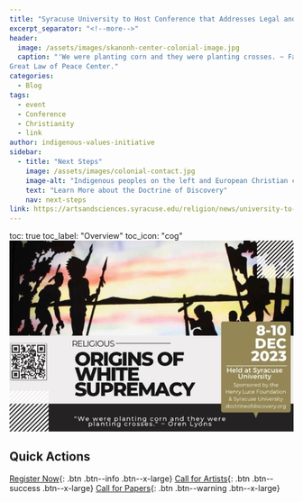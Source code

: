 ```yaml
---
title: "Syracuse University to Host Conference that Addresses Legal and Theological Theory of the Doctrine of Christian Discovery"
excerpt_separator: "<!--more-->"
header:
  image: /assets/images/skanonh-center-colonial-image.jpg
  caption: "'We were planting corn and they were planting crosses. ~ Faithkeeper Oren Lyons.' Image from the Skä•noñh
Great Law of Peace Center."
categories:
  - Blog
tags:
  - event
  - Conference
  - Christianity
  - link
author: indigenous-values-initiative
sidebar:
  - title: "Next Steps"
    image: /assets/images/colonial-contact.jpg
    image-alt: "Indigenous peoples on the left and European Christian colonizers on the right planting a cross. In the middle is Mother Earth."
    text: "Learn More about the Doctrine of Discovery"
    nav: next-steps  
link: https://artsandsciences.syracuse.edu/religion/news/university-to-host-conference-that-addresses-legal-and-theological-theory-of-the-doctrine-of-christian-discovery/
---
```

toc: true
toc_label: "Overview"
toc_icon: "cog"
![Conference Flyer](/assets/images/2023-conference-banner.jpg)

## Quick Actions
[Register Now](https://cusecommunity.syr.edu/s/1632/17/interior.aspx?sid=1632&gid=2&pgid=9401&content_id=13275){: .btn .btn--info .btn--x-large}
[Call for Artists](https://syracuseuniversity.qualtrics.com/jfe/form/SV_5u4auzuwe7xvRjw){: .btn .btn--success .btn--x-large}
[Call for Papers](https://docs.google.com/forms/d/e/1FAIpQLSd-A7Eef3hU7RmrsOWm61GuMrLzocXwcTM-UU2jPVfqlnanuA/viewform){: .btn .btn--warning .btn--x-large}
